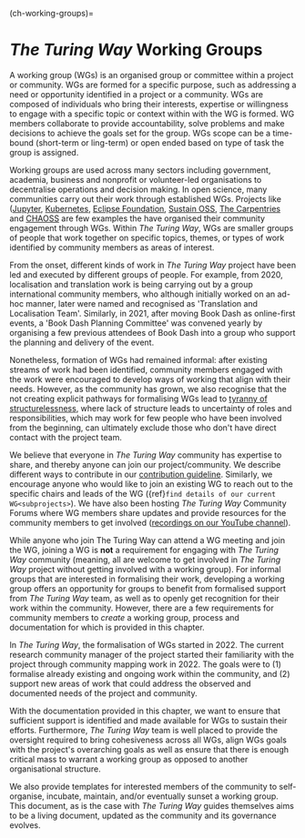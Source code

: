 (ch-working-groups)=
# *The Turing Way* Working Groups

A working group (WGs) is an organised group or committee within a project or community.
WGs are formed for a specific purpose, such as addressing a need or opportunity identified in a project or a community. 
WGs are composed of individuals who bring their interests, expertise or willingness to engage with a specific topic or context within with the WG is formed. 
WG members collaborate to provide accountability, solve problems and make decisions to achieve the goals set for the group.
WGs scope can be a time-bound (short-term or ling-term) or open ended based on type of task the group is assigned.

Working groups are used across many sectors including government, academia, business and nonprofit or volunteer-led organisations to decentralise operations and decision making.
In open science, many communities carry out their work through established WGs.
Projects like ([Jupyter](https://jupyter.org/governance/standing_committees_and_working_groups.html), [Kubernetes](https://github.com/kubernetes/community/blob/master/governance.md), [Eclipse Foundation](https://www.eclipse.org/org/workinggroups/process.php#wg-member-roles), [Sustain OSS](https://sustainoss.org/working-groups/), [The Carpentries](https://carpentries.org/) and [CHAOSS](https://chaoss.community/cgi-sys/suspendedpage.cgi) are few examples the have organised their community engagement through WGs.
Within *The Turing Way*, WGs are smaller groups of people that work together on specific topics, themes, or types of work identified by community members as areas of interest. 

From the onset, different kinds of work in *The Turing Way* project have been led and executed by different groups of people.
For example, from 2020, localisation and translation work is being carrying out by a group international community members, who although initially worked on an ad-hoc manner, later were named and recognised as 'Translation and Localisation Team'.
Similarly, in 2021, after moving Book Dash as online-first events, a 'Book Dash Planning Committee' was convened yearly by organising a few previous attendees of Book Dash into a group who support the planning and delivery of the event.

Nonetheless, formation of WGs had remained informal: after existing streams of work had been identified, community members engaged with the work were encouraged to develop ways of working that align with their needs. 
However, as the community has grown, we also recognise that the not creating explicit pathways for formalising WGs lead to [tyranny of structurelessness](https://www.jofreeman.com/joreen/tyranny.htm), where lack of structure leads to uncertainty of roles and responsibilities, which may work for few people who have been involved from the beginning, can ultimately exclude those who don't have direct contact with the project team.

We believe that everyone in *The Turing Way* community has expertise to share, and thereby anyone can join our project/community.
We describe different ways to contribute in our [contribution guideline](https://github.com/the-turing-way/the-turing-way/blob/main/CONTRIBUTING.md).
Similarly, we encourage anyone who would like to join an existing WG to reach out to the specific chairs and leads of the WG ({ref}`find details of our current WG<subprojects>`).
We have also been hosting _The Turing Way_ Community Forums where WG members share updates and provide resources for the community members to get involved ([recordings on our YouTube channel](https://www.youtube.com/theturingway)).

While anyone who join The Turing Way can attend a WG meeting and join the WG, joining a WG is **not** a requirement for engaging with *The Turing Way* community (meaning, all are welcome to get involved in *The Turing Way* project without getting involved with a working group).
For informal groups that are interested in formalising their work, developing a working group offers an opportunity for groups to benefit from formalised support from *The Turing Way* team, as well as to openly get recognition for their work within the community.
However, there are a few requirements for community members to *create* a working group, process and documentation for which is provided in this chapter. 

In *The Turing Way*, the formalisation of WGs started in 2022.
The current research community manager of the project started their familiarity with the project through community mapping work in 2022.
The goals were to (1) formalise already existing and ongoing work within the community, and (2) support new areas of work that could address the observed and documented needs of the project and community.

With the documentation provided in this chapter, we want to ensure that sufficient support is identified and made available for WGs to sustain their efforts.
Furthermore, *The Turing Way* team is well placed to provide the oversight required to bring cohesiveness across all WGs, align WGs goals with the project's overarching goals as well as ensure that there is enough critical mass to warrant a working group as opposed to another organisational structure.

We also provide templates for interested members of the community to self-organise, incubate, maintain, and/or eventually sunset a working group. 
This document, as is the case with *The Turing Way* guides themselves aims to be a living document, updated as the community and its governance evolves.